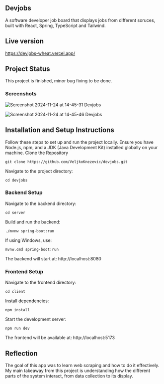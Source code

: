 ## Devjobs

A software developer job board that displays jobs from different soruces, built with React, Spring, TypeScript and Tailwind.

## Live version

https://devjobs-wheat.vercel.app/

## Project Status

This project is finished, minor bug fixing to be done.

### Screenshots

![Screenshot 2024-11-24 at 14-45-31 Devjobs](https://github.com/user-attachments/assets/0a823199-af07-40d1-a32e-5d989cdc4d56)

![Screenshot 2024-11-24 at 14-45-46 Devjobs](https://github.com/user-attachments/assets/d566973a-3a83-4501-9e36-9248d4d99e5f)
## Installation and Setup Instructions

Follow these steps to set up and run the project locally. Ensure you have Node.js, npm, and a JDK (Java Development Kit) installed globally on your machine.
Clone the Repository

`git clone https://github.com/VeljkoKnezevic/devjobs.git`

Navigate to the project directory:

`cd devjobs`

### Backend Setup

Navigate to the backend directory:

`cd server` 

Build and run the backend:

`./mvnw spring-boot:run`

If using Windows, use:

`mvnw.cmd spring-boot:run`

The backend will start at:
http://localhost:8080

### Frontend Setup

Navigate to the frontend directory:

`cd client` 

Install dependencies:

`npm install`

Start the development server:

`npm run dev`

The frontend will be available at:
http://localhost:5173

## Reflection

The goal of this app was to learn web scraping and how to do it effectively. My main takeaway from this project is understanding how the different parts of the system interact, from data collection to its display.






